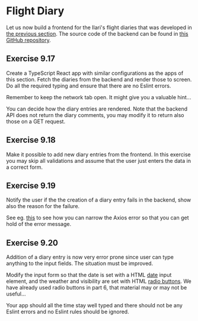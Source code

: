 # Flight Diary

Let us now build a frontend for the Ilari's flight diaries that was developed in [the previous section](https://fullstackopen.com/en/part9/typing_an_express_app). The source code of the backend can be found in [this GitHub repository](https://github.com/fullstack-hy2020/flight-diary).

## Exercise 9.17

Create a TypeScript React app with similar configurations as the apps of this section. Fetch the diaries from the backend and render those to screen. Do all the required typing and ensure that there are no Eslint errors.

Remember to keep the network tab open. It might give you a valuable hint...

You can decide how the diary entries are rendered. Note that the backend API does not return the diary comments, you may modify it to return also those on a GET request.

## Exercise 9.18

Make it possible to add new diary entries from the frontend. In this exercise you may skip all validations and assume that the user just enters the data in a correct form.

## Exercise 9.19

Notify the user if the the creation of a diary entry fails in the backend, show also the reason for the failure.

See eg. [this](https://dev.to/mdmostafizurrahaman/handle-axios-error-in-typescript-4mf9) to see how you can narrow the Axios error so that you can get hold of the error message.

## Exercise 9.20

Addition of a diary entry is now very error prone since user can type anything to the input fields. The situation must be improved.

Modify the input form so that the date is set with a HTML [date](https://developer.mozilla.org/en-US/docs/Web/HTML/Element/input/date) input element, and the weather and visibility are set with HTML [radio buttons](https://developer.mozilla.org/en-US/docs/Web/HTML/Element/input/radio). We have already used radio buttons in part 6, that material may or may not be useful...

Your app should all the time stay well typed and there should not be any Eslint errors and no Eslint rules should be ignored.